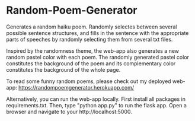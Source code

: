 # Random-Poem-Generator
Generates a random haiku poem. Randomly selectes between several possible sentence structures, and fills in the sentence with the appropriate parts of speeches by randomly selecting them from several txt files.

Inspired by the randomness theme, the web-app also generates a new random pastel color with each poem. The randomly generated pastel color constitutes the background of the poem and its complementary color constitutes the background of the whole page. 

To read some funny random poems, please check out my deployed web-app: https://randompoemgenerator.herokuapp.com/

Alternatively, you can run the web-app locally. First install all packages in requirements.txt. Then, type "python app.py" to run the flask app. Open a browser and navigate to your http://localhost:5000.
